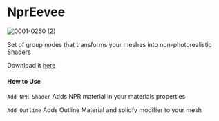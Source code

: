 # NprEevee

![0001-0250 (2)](https://user-images.githubusercontent.com/69900896/216748961-59c1ba70-3d00-489f-aea4-825e84a53298.gif)

Set of group nodes that transforms your meshes into non-photorealistic Shaders

Download it [here](https://kentedoloverio.gumroad.com/l/npr-eevee)

#### How to Use

`Add NPR Shader` Adds NPR material in your materials properties 

`Add Outline` Adds Outline Material and solidfy modifier to your mesh
